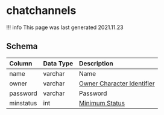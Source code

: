 # chatchannels

!!! info
	This page was last generated 2021.11.23

## Schema
| Column | Data Type | Description |
| :--- | :--- | :--- |
| name | varchar | Name |
| owner | varchar | [Owner Character Identifier](../../schema/characters/character_data.md) |
| password | varchar | Password |
| minstatus | int | [Minimum Status](../../../../server/player/status-levels) |

